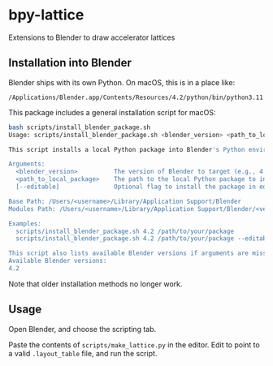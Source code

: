 # bpy-lattice
Extensions to Blender to draw accelerator lattices


## Installation into Blender

Blender ships with its own Python. On macOS, this is in a place like:

`/Applications/Blender.app/Contents/Resources/4.2/python/bin/python3.11`

This package includes a general installation script for macOS:

```bash
bash scripts/install_blender_package.sh
Usage: scripts/install_blender_package.sh <blender_version> <path_to_local_package> [--editable]

This script installs a local Python package into Blender's Python environment.

Arguments:
  <blender_version>          The version of Blender to target (e.g., 4.2).
  <path_to_local_package>    The path to the local Python package to install.
  [--editable]               Optional flag to install the package in editable mode.

Base Path: /Users/<username>/Library/Application Support/Blender
Modules Path: /Users/<username>/Library/Application Support/Blender/<version>/scripts/modules

Examples:
  scripts/install_blender_package.sh 4.2 /path/to/your/package
  scripts/install_blender_package.sh 4.2 /path/to/your/package --editable

This script also lists available Blender versions if arguments are missing or incorrect.
Available Blender versions:
4.2
```

Note that older installation methods no longer work.


## Usage

Open Blender, and choose the scripting tab. 

Paste the contents of `scripts/make_lattice.py` in the editor. Edit to point to a valid `.layout_table` file, and run the script.
